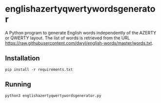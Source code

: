 # englishazertyqwertywordsgenerator
A Python program to generate English words independently of the AZERTY or QWERTY layout. The list of words is retrieved from the URL https://raw.githubusercontent.com/dwyl/english-words/master/words.txt.

## Installation
```
pip install -r requirements.txt
```

## Running
```
python3 englishazertyqwertywordsgenerator.py
```
